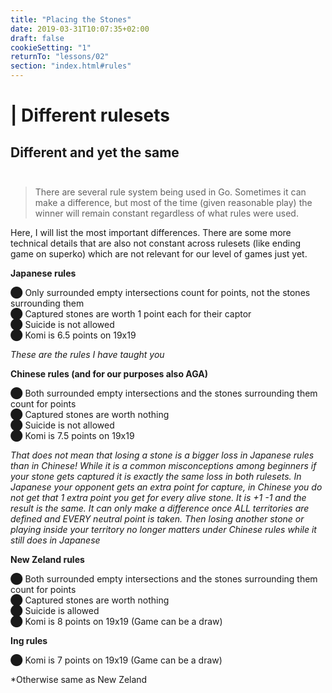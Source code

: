 ```yaml
---
title: "Placing the Stones"
date: 2019-03-31T10:07:35+02:00
draft: false
cookieSetting: "1"
returnTo: "lessons/02"
section: "index.html#rules"
---
```


# | Different rulesets
## Different and yet the same <br><br>

> There are several rule system being used in Go. Sometimes it can make a difference, but most of the time (given reasonable play) the winner will remain constant regardless of what rules were used.

Here, I will list the most important differences. There are some more technical details that are also not constant across rulesets (like ending game on superko) which are not relevant for our level of games just yet.

**Japanese rules**

⬤ Only surrounded empty intersections count for points, not the stones surrounding them<br> 
⬤ Captured stones are worth 1 point each for their captor<br>
⬤ Suicide is not allowed<br>
⬤ Komi is 6.5 points on 19x19<br>

*These are the rules I have taught you*

**Chinese rules (and for our purposes also AGA)**

⬤ Both surrounded empty intersections and the stones surrounding them count for points<br> 
⬤ Captured stones are worth nothing<br>
⬤ Suicide is not allowed<br>
⬤ Komi is 7.5 points on 19x19<br>

*That does not mean that losing a stone is a bigger loss in Japanese rules than in Chinese! While it is a common misconceptions among beginners if your stone gets captured it is exactly the same loss in both rulesets. In Japanese your opponent gets an extra point for capture, in Chinese you do not get that 1 extra point you get for every alive stone. It is +1 -1 and the result is the same. It can only make a difference once ALL territories are defined and EVERY neutral point is taken. Then losing another stone or playing inside your territory no longer matters under Chinese rules while it still does in Japanese*

**New Zeland rules**

⬤ Both surrounded empty intersections and the stones surrounding them count for points<br> 
⬤ Captured stones are worth nothing<br>
⬤ Suicide is allowed<br>
⬤ Komi is 8 points on 19x19 (Game can be a draw)<br>

**Ing rules**

⬤ Komi is 7 points on 19x19 (Game can be a draw)<br>

*Otherwise same as New Zeland